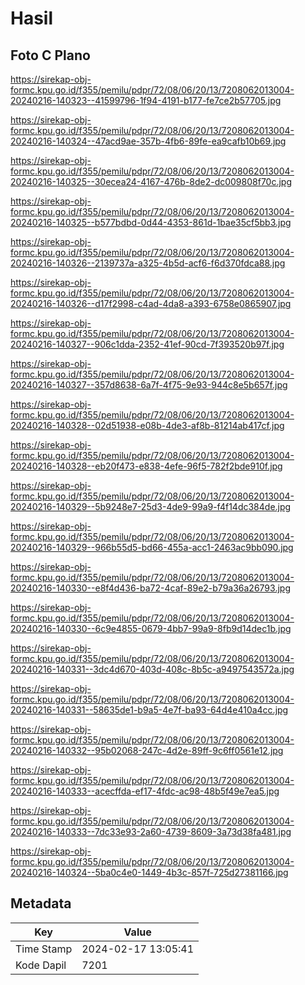 # Hasil

## Foto C Plano

https://sirekap-obj-formc.kpu.go.id/f355/pemilu/pdpr/72/08/06/20/13/7208062013004-20240216-140323--41599796-1f94-4191-b177-fe7ce2b57705.jpg

https://sirekap-obj-formc.kpu.go.id/f355/pemilu/pdpr/72/08/06/20/13/7208062013004-20240216-140324--47acd9ae-357b-4fb6-89fe-ea9cafb10b69.jpg

https://sirekap-obj-formc.kpu.go.id/f355/pemilu/pdpr/72/08/06/20/13/7208062013004-20240216-140325--30ecea24-4167-476b-8de2-dc009808f70c.jpg

https://sirekap-obj-formc.kpu.go.id/f355/pemilu/pdpr/72/08/06/20/13/7208062013004-20240216-140325--b577bdbd-0d44-4353-861d-1bae35cf5bb3.jpg

https://sirekap-obj-formc.kpu.go.id/f355/pemilu/pdpr/72/08/06/20/13/7208062013004-20240216-140326--2139737a-a325-4b5d-acf6-f6d370fdca88.jpg

https://sirekap-obj-formc.kpu.go.id/f355/pemilu/pdpr/72/08/06/20/13/7208062013004-20240216-140326--d17f2998-c4ad-4da8-a393-6758e0865907.jpg

https://sirekap-obj-formc.kpu.go.id/f355/pemilu/pdpr/72/08/06/20/13/7208062013004-20240216-140327--906c1dda-2352-41ef-90cd-7f393520b97f.jpg

https://sirekap-obj-formc.kpu.go.id/f355/pemilu/pdpr/72/08/06/20/13/7208062013004-20240216-140327--357d8638-6a7f-4f75-9e93-944c8e5b657f.jpg

https://sirekap-obj-formc.kpu.go.id/f355/pemilu/pdpr/72/08/06/20/13/7208062013004-20240216-140328--02d51938-e08b-4de3-af8b-81214ab417cf.jpg

https://sirekap-obj-formc.kpu.go.id/f355/pemilu/pdpr/72/08/06/20/13/7208062013004-20240216-140328--eb20f473-e838-4efe-96f5-782f2bde910f.jpg

https://sirekap-obj-formc.kpu.go.id/f355/pemilu/pdpr/72/08/06/20/13/7208062013004-20240216-140329--5b9248e7-25d3-4de9-99a9-f4f14dc384de.jpg

https://sirekap-obj-formc.kpu.go.id/f355/pemilu/pdpr/72/08/06/20/13/7208062013004-20240216-140329--966b55d5-bd66-455a-acc1-2463ac9bb090.jpg

https://sirekap-obj-formc.kpu.go.id/f355/pemilu/pdpr/72/08/06/20/13/7208062013004-20240216-140330--e8f4d436-ba72-4caf-89e2-b79a36a26793.jpg

https://sirekap-obj-formc.kpu.go.id/f355/pemilu/pdpr/72/08/06/20/13/7208062013004-20240216-140330--6c9e4855-0679-4bb7-99a9-8fb9d14dec1b.jpg

https://sirekap-obj-formc.kpu.go.id/f355/pemilu/pdpr/72/08/06/20/13/7208062013004-20240216-140331--3dc4d670-403d-408c-8b5c-a9497543572a.jpg

https://sirekap-obj-formc.kpu.go.id/f355/pemilu/pdpr/72/08/06/20/13/7208062013004-20240216-140331--58635de1-b9a5-4e7f-ba93-64d4e410a4cc.jpg

https://sirekap-obj-formc.kpu.go.id/f355/pemilu/pdpr/72/08/06/20/13/7208062013004-20240216-140332--95b02068-247c-4d2e-89ff-9c6ff0561e12.jpg

https://sirekap-obj-formc.kpu.go.id/f355/pemilu/pdpr/72/08/06/20/13/7208062013004-20240216-140333--acecffda-ef17-4fdc-ac98-48b5f49e7ea5.jpg

https://sirekap-obj-formc.kpu.go.id/f355/pemilu/pdpr/72/08/06/20/13/7208062013004-20240216-140333--7dc33e93-2a60-4739-8609-3a73d38fa481.jpg

https://sirekap-obj-formc.kpu.go.id/f355/pemilu/pdpr/72/08/06/20/13/7208062013004-20240216-140324--5ba0c4e0-1449-4b3c-857f-725d27381166.jpg


## Metadata

| Key        | Value               |
| ---------- | ------------------- |
| Time Stamp | 2024-02-17 13:05:41 |
| Kode Dapil | 7201                |



